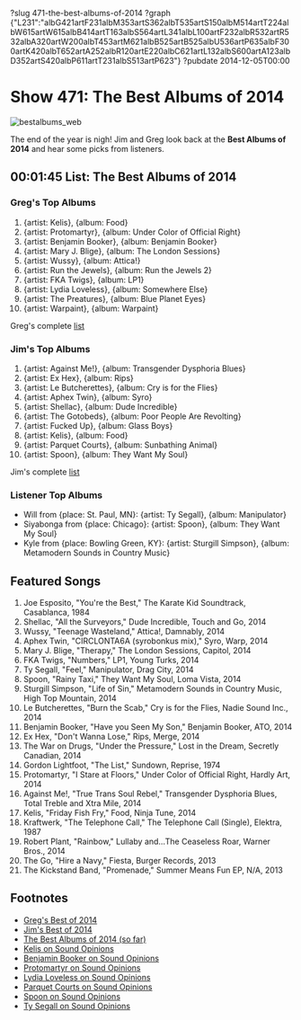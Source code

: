 ?slug 471-the-best-albums-of-2014
?graph {"L231":"albG421artF231albM353artS362albT535artS150albM514artT224albW615artW615albB414artT163albS564artL341albL100artF232albR532artR532albA320artW200albT453artM621albB525artB525albU536artP635albF300artK420albT652artA252albR120artE220albC621artL132albS600artA123albD352artS420albP611artT231albS513artP623"}
?pubdate 2014-12-05T00:00

# Show 471: The Best Albums of 2014

![bestalbums_web](http://static.soundopinions.org/images/2014/bestalbums_web.jpg)

The end of the year is nigh! Jim and Greg look back at the **Best Albums of 2014** and hear some picks from listeners.

## 00:01:45 List: The Best Albums of 2014

### Greg's Top Albums

1. {artist: Kelis}, {album: Food}
2. {artist: Protomartyr}, {album: Under Color of Official Right}
3. {artist: Benjamin Booker}, {album: Benjamin Booker}
4. {artist: Mary J. Blige}, {album: The London Sessions}
5. {artist: Wussy}, {album: Attica!}
6. {artist: Run the Jewels}, {album: Run the Jewels 2}
7. {artist: FKA Twigs}, {album: LP1}
8. {artist: Lydia Loveless}, {album: Somewhere Else}
9. {artist: The Preatures}, {album: Blue Planet Eyes}
10. {artist: Warpaint}, {album: Warpaint}

Greg's complete [list](http://tinyurl.com/p4tx363)

### Jim's Top Albums

1. {artist: Against Me!}, {album: Transgender Dysphoria Blues}
2. {artist: Ex Hex}, {album: Rips}
3. {artist: Le Butcherettes}, {album: Cry is for the Flies}
4. {artist: Aphex Twin}, {album: Syro}
5. {artist: Shellac}, {album: Dude Incredible}
6. {artist: The Gotobeds}, {album: Poor People Are Revolting} 
7. {artist: Fucked Up}, {album: Glass Boys} 
8. {artist: Kelis}, {album: Food} 
9. {artist: Parquet Courts}, {album: Sunbathing Animal}
10. {artist: Spoon}, {album: They Want My Soul} 

Jim's complete [list](http://tinyurl.com/khfayw7)

### Listener Top Albums

- Will from {place: St. Paul, MN}: {artist: Ty Segall}, {album: Manipulator} 
- Siyabonga from {place: Chicago}: {artist: Spoon}, {album: They Want My Soul}
- Kyle from {place: Bowling Green, KY}: {artist: Sturgill Simpson}, {album: Metamodern Sounds in Country Music}


## Featured Songs

1. Joe Esposito, "You're the Best," The Karate Kid Soundtrack, Casablanca, 1984 
1. Shellac, "All the Surveyors," Dude Incredible, Touch and Go, 2014 
1. Wussy, "Teenage Wasteland," Attica!, Damnably, 2014 
1. Aphex Twin, "CIRCLONTA6A (syrobonkus mix)," Syro, Warp, 2014 
1. Mary J. Blige, "Therapy," The London Sessions, Capitol, 2014 
1. FKA Twigs, "Numbers," LP1, Young Turks, 2014 
1. Ty Segall, "Feel," Manipulator, Drag City, 2014 
1. Spoon, "Rainy Taxi," They Want My Soul, Loma Vista, 2014 
1. Sturgill Simpson, "Life of Sin," Metamodern Sounds in Country Music, High Top Mountain, 2014 
1. Le Butcherettes, "Burn the Scab," Cry is for the Flies, Nadie Sound Inc., 2014 
1. Benjamin Booker, "Have you Seen My Son," Benjamin Booker, ATO, 2014 
1. Ex Hex, "Don't Wanna Lose," Rips, Merge, 2014 
1. The War on Drugs, "Under the Pressure," Lost in the Dream, Secretly Canadian, 2014 
1. Gordon Lightfoot, "The List," Sundown, Reprise, 1974 
1. Protomartyr, "I Stare at Floors," Under Color of Official Right, Hardly Art, 2014 
1. Against Me!, "True Trans Soul Rebel," Transgender Dysphoria Blues, Total Treble and Xtra Mile, 2014 
1. Kelis, "Friday Fish Fry," Food, Ninja Tune, 2014 
1. Kraftwerk, "The Telephone Call," The Telephone Call (Single), Elektra, 1987 
1. Robert Plant, "Rainbow," Lullaby and…The Ceaseless Roar, Warner Bros., 2014 
1. The Go, "Hire a Navy," Fiesta, Burger Records, 2013
1. The Kickstand Band, "Promenade," Summer Means Fun EP, N/A, 2013 


## Footnotes
- [Greg's Best of 2014](http://www.chicagotribune.com/entertainment/music/kot/ct-kelis-food-benjamin-booker-protomartyr-mary-j-blige-best-pop-albums-20141202-column.html)
- [Jim's Best of 2014](http://www.wbez.org/blogs/jim-derogatis/2014-12/reasons-living-2014-111177)
- [The Best Albums of 2014 (so far)](http://www.soundopinions.org/show/448)
- [Kelis on Sound Opinions](/show/454/#kelis)
- [Benjamin Booker on Sound Opinions](/show/457/#benjaminbooker)
- [Protomartyr on Sound Opinions](/show/470/#protomartyr)
- [Lydia Loveless on Sound Opinions](http://www.soundopinions.org/show/348/)
- [Parquet Courts on Sound Opinions](/show/415/#parquetcourts)
- [Spoon on Sound Opinions](http://www.soundopinions.org/show/102/)
- [Ty Segall on Sound Opinions](http://www.soundopinions.org/show/360/)
